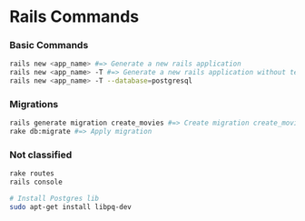 # Rails Commands

### Basic Commands
```sh
rails new <app_name> #=> Generate a new rails application
rails new <app_name> -T #=> Generate a new rails application without tests
rails new <app_name> -T --database=postgresql
```
### Migrations
```sh
rails generate migration create_movies #=> Create migration create_movies
rake db:migrate #=> Apply migration
```

### Not classified
```sh
rake routes
rails console

# Install Postgres lib
sudo apt-get install libpq-dev
```
